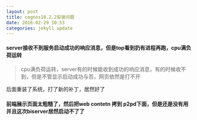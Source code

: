 ```yaml
---
layout: post
title: cognos10.2.2安装问题
date: 2016-02-29 10:53
categories: jekyll update
---
```


#### server接收不到服务启动成功的响应消息，但是top看到扔有进程再跑，cpu满负荷运转
> cpu满负荷运转，server有的时候能收到成功的响应消息，有的时候收不到，但是不管显示启动成功与否，网页依然是打不开
    
后面重装了系统，打了新的补丁，居然好了

#### 前端展示页面太粗糙了，然后把web contetn 拷到 p2pd下面，但是还是没有用 并且这次biserver居然启动不了了
